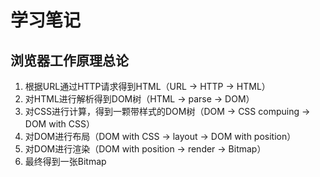 # 学习笔记
## 浏览器工作原理总论
1. 根据URL通过HTTP请求得到HTML（URL → HTTP → HTML）
2. 对HTML进行解析得到DOM树（HTML → parse → DOM）
3. 对CSS进行计算，得到一颗带样式的DOM树（DOM → CSS compuing → DOM with CSS）
4. 对DOM进行布局（DOM with CSS → layout → DOM with position）
5. 对DOM进行渲染（DOM with position → render → Bitmap）
5. 最终得到一张Bitmap
